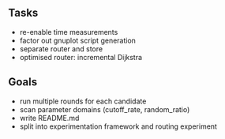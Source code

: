 ## Tasks

- re-enable time measurements
- factor out gnuplot script generation
- separate router and store
- optimised router: incremental Dijkstra


## Goals

- run multiple rounds for each candidate
- scan parameter domains (cutoff_rate, random_ratio)
- write README.md
- split into experimentation framework and routing experiment
